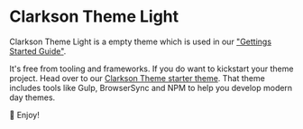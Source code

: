 # Clarkson Theme Light

Clarkson Theme Light is a empty theme which is used in our ["Gettings Started Guide"](http://wp-clarkson.com/guides/).

It's free from tooling and frameworks. If you do want to kickstart your theme project. Head over to our [Clarkson Theme starter theme](https://github.com/level-level/Clarkson-Theme). That theme includes tools like Gulp, BrowserSync and NPM to help you develop modern day themes.

🎉 Enjoy!
